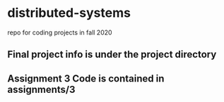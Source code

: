 # distributed-systems

repo for coding projects in fall 2020

## Final project info is under the project directory

## Assignment 3 Code is contained in assignments/3
